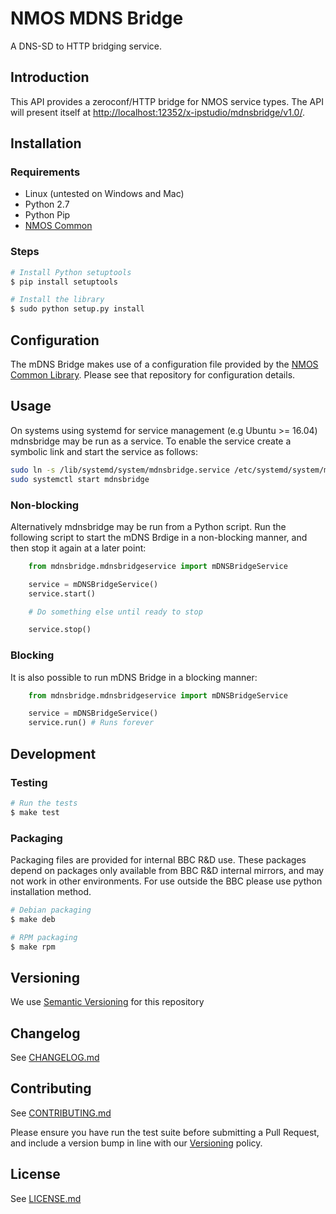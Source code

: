# NMOS MDNS Bridge

A DNS-SD to HTTP bridging service.

## Introduction

This API provides a zeroconf/HTTP bridge for NMOS service types. The API will present itself at [http://localhost:12352/x-ipstudio/mdnsbridge/v1.0/](http://localhost:12352/x-ipstudio/mdnsbridge/v1.0/).

## Installation

### Requirements

*   Linux (untested on Windows and Mac)
*   Python 2.7
*   Python Pip
*   [NMOS Common](https://github.com/bbc/nmos-common)

### Steps

```bash
# Install Python setuptools
$ pip install setuptools

# Install the library
$ sudo python setup.py install
```

## Configuration

The mDNS Bridge makes use of a configuration file provided by the [NMOS Common Library](https://github.com/bbc/nmos-common). Please see that repository for configuration details.

## Usage

On systems using systemd for service management (e.g Ubuntu >= 16.04) mdnsbridge may be run as a service. To enable the service create a symbolic link and start the service as follows:

```bash
sudo ln -s /lib/systemd/system/mdnsbridge.service /etc/systemd/system/multi-user.target.wants/mdnsbridge.service
sudo systemctl start mdnsbridge
```

### Non-blocking

Alternatively mdnsbridge may be run from a Python script. Run the following script to start the mDNS Brdige in a non-blocking manner, and then stop it again at a later point:

```Python
    from mdnsbridge.mdnsbridgeservice import mDNSBridgeService

    service = mDNSBridgeService()
    service.start()

    # Do something else until ready to stop

    service.stop()
```

### Blocking

It is also possible to run mDNS Bridge in a blocking manner:

```Python
    from mdnsbridge.mdnsbridgeservice import mDNSBridgeService

    service = mDNSBridgeService()
    service.run() # Runs forever
```

## Development

### Testing

```bash
# Run the tests
$ make test
```

### Packaging

Packaging files are provided for internal BBC R&amp;D use.
These packages depend on packages only available from BBC R&amp;D internal mirrors, and may not work in other environments. For use outside the BBC please use python installation method.

```bash
# Debian packaging
$ make deb

# RPM packaging
$ make rpm
```

## Versioning

We use [Semantic Versioning](https://semver.org/) for this repository

## Changelog

See [CHANGELOG.md](CHANGELOG.md)

## Contributing

See [CONTRIBUTING.md](CONTRIBUTING.md)

Please ensure you have run the test suite before submitting a Pull Request, and include a version bump in line with our [Versioning](#versioning) policy.

## License

See [LICENSE.md](LICENSE.md)
